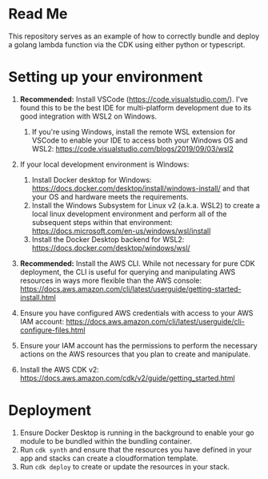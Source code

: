 # Read Me

This repository serves as an example of how to correctly bundle and deploy a golang lambda function via the CDK using either python or typescript.

# Setting up your environment

1. **Recommended:** Install VSCode (https://code.visualstudio.com/). I've found this to be the best IDE for multi-platform development due to its good integration with WSL2 on Windows.
    1. If you're using Windows, install the remote WSL extension for VSCode to enable your IDE to access both your Windows OS and WSL2: https://code.visualstudio.com/blogs/2019/09/03/wsl2
1. If your local development environment is Windows:
    1. Install Docker desktop for Windows: https://docs.docker.com/desktop/install/windows-install/ and that your OS and hardware meets the requirements.
    1. Install the Windows Subsystem for Linux v2 (a.k.a. WSL2) to create a local linux development environment and perform all of the subsequent steps within that environment: https://docs.microsoft.com/en-us/windows/wsl/install
    1. Install the Docker Desktop backend for WSL2: https://docs.docker.com/desktop/windows/wsl/


1. **Recommended:** Install the AWS CLI. While not necessary for pure CDK deployment, the CLI is useful for querying and manipulating AWS resources in ways more flexible than the AWS console: https://docs.aws.amazon.com/cli/latest/userguide/getting-started-install.html
1. Ensure you have configured AWS credentials with access to your AWS IAM account: https://docs.aws.amazon.com/cli/latest/userguide/cli-configure-files.html
1. Ensure your IAM account has the permissions to perform the necessary actions on the AWS resources that you plan to create and manipulate.
1. Install the AWS CDK v2: https://docs.aws.amazon.com/cdk/v2/guide/getting_started.html

# Deployment

1. Ensure Docker Desktop is running in the background to enable your go module to be bundled within the bundling container.
1. Run ```cdk synth``` and ensure that the resources you have defined in your app and stacks can create a cloudformation template.
1. Run ```cdk deploy``` to create or update the resources in your stack.
